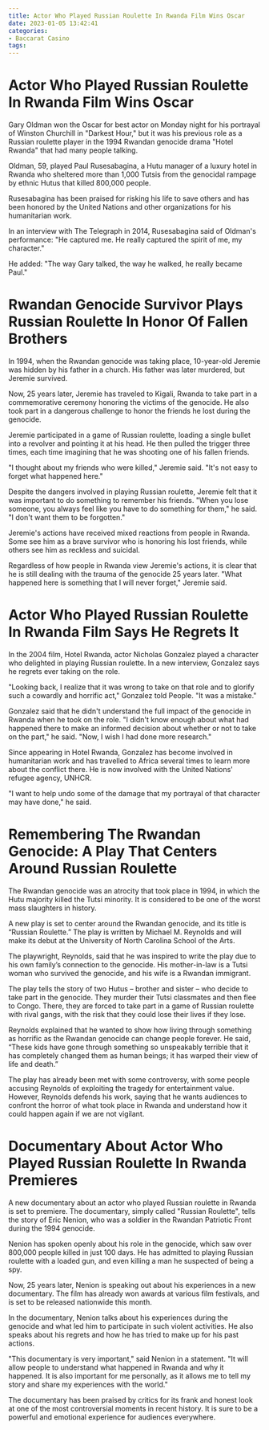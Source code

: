 ```yaml
---
title: Actor Who Played Russian Roulette In Rwanda Film Wins Oscar
date: 2023-01-05 13:42:41
categories:
- Baccarat Casino
tags:
---
```



#  Actor Who Played Russian Roulette In Rwanda Film Wins Oscar

Gary Oldman won the Oscar for best actor on Monday night for his portrayal of Winston Churchill in "Darkest Hour," but it was his previous role as a Russian roulette player in the 1994 Rwandan genocide drama "Hotel Rwanda" that had many people talking.

Oldman, 59, played Paul Rusesabagina, a Hutu manager of a luxury hotel in Rwanda who sheltered more than 1,000 Tutsis from the genocidal rampage by ethnic Hutus that killed 800,000 people.

Rusesabagina has been praised for risking his life to save others and has been honored by the United Nations and other organizations for his humanitarian work.

In an interview with The Telegraph in 2014, Rusesabagina said of Oldman's performance: "He captured me. He really captured the spirit of me, my character."

He added: "The way Gary talked, the way he walked, he really became Paul."

#  Rwandan Genocide Survivor Plays Russian Roulette In Honor Of Fallen Brothers

In 1994, when the Rwandan genocide was taking place, 10-year-old Jeremie was hidden by his father in a church. His father was later murdered, but Jeremie survived.

Now, 25 years later, Jeremie has traveled to Kigali, Rwanda to take part in a commemorative ceremony honoring the victims of the genocide. He also took part in a dangerous challenge to honor the friends he lost during the genocide.

Jeremie participated in a game of Russian roulette, loading a single bullet into a revolver and pointing it at his head. He then pulled the trigger three times, each time imagining that he was shooting one of his fallen friends.

"I thought about my friends who were killed," Jeremie said. "It's not easy to forget what happened here."

Despite the dangers involved in playing Russian roulette, Jeremie felt that it was important to do something to remember his friends. "When you lose someone, you always feel like you have to do something for them," he said. "I don't want them to be forgotten."

Jeremie's actions have received mixed reactions from people in Rwanda. Some see him as a brave survivor who is honoring his lost friends, while others see him as reckless and suicidal.

Regardless of how people in Rwanda view Jeremie's actions, it is clear that he is still dealing with the trauma of the genocide 25 years later. "What happened here is something that I will never forget," Jeremie said.

#  Actor Who Played Russian Roulette In Rwanda Film Says He Regrets It

In the 2004 film, Hotel Rwanda, actor Nicholas Gonzalez played a character who delighted in playing Russian roulette. In a new interview, Gonzalez says he regrets ever taking on the role.

"Looking back, I realize that it was wrong to take on that role and to glorify such a cowardly and horrific act," Gonzalez told People. "It was a mistake."

Gonzalez said that he didn't understand the full impact of the genocide in Rwanda when he took on the role. "I didn't know enough about what had happened there to make an informed decision about whether or not to take on the part," he said. "Now, I wish I had done more research."

Since appearing in Hotel Rwanda, Gonzalez has become involved in humanitarian work and has travelled to Africa several times to learn more about the conflict there. He is now involved with the United Nations' refugee agency, UNHCR.

"I want to help undo some of the damage that my portrayal of that character may have done," he said.

#  Remembering The Rwandan Genocide: A Play That Centers Around Russian Roulette

The Rwandan genocide was an atrocity that took place in 1994, in which the Hutu majority killed the Tutsi minority. It is considered to be one of the worst mass slaughters in history.

A new play is set to center around the Rwandan genocide, and its title is “Russian Roulette.” The play is written by Michael M. Reynolds and will make its debut at the University of North Carolina School of the Arts.

The playwright, Reynolds, said that he was inspired to write the play due to his own family’s connection to the genocide. His mother-in-law is a Tutsi woman who survived the genocide, and his wife is a Rwandan immigrant.

The play tells the story of two Hutus – brother and sister – who decide to take part in the genocide. They murder their Tutsi classmates and then flee to Congo. There, they are forced to take part in a game of Russian roulette with rival gangs, with the risk that they could lose their lives if they lose.

Reynolds explained that he wanted to show how living through something as horrific as the Rwandan genocide can change people forever. He said, “These kids have gone through something so unspeakably terrible that it has completely changed them as human beings; it has warped their view of life and death.”

The play has already been met with some controversy, with some people accusing Reynolds of exploiting the tragedy for entertainment value. However, Reynolds defends his work, saying that he wants audiences to confront the horror of what took place in Rwanda and understand how it could happen again if we are not vigilant.

#  Documentary About Actor Who Played Russian Roulette In Rwanda Premieres

A new documentary about an actor who played Russian roulette in Rwanda is set to premiere. The documentary, simply called "Russian Roulette", tells the story of Eric Nenion, who was a soldier in the Rwandan Patriotic Front during the 1994 genocide.

Nenion has spoken openly about his role in the genocide, which saw over 800,000 people killed in just 100 days. He has admitted to playing Russian roulette with a loaded gun, and even killing a man he suspected of being a spy.

Now, 25 years later, Nenion is speaking out about his experiences in a new documentary. The film has already won awards at various film festivals, and is set to be released nationwide this month.

In the documentary, Nenion talks about his experiences during the genocide and what led him to participate in such violent activities. He also speaks about his regrets and how he has tried to make up for his past actions.

"This documentary is very important," said Nenion in a statement. "It will allow people to understand what happened in Rwanda and why it happened. It is also important for me personally, as it allows me to tell my story and share my experiences with the world."

The documentary has been praised by critics for its frank and honest look at one of the most controversial moments in recent history. It is sure to be a powerful and emotional experience for audiences everywhere.